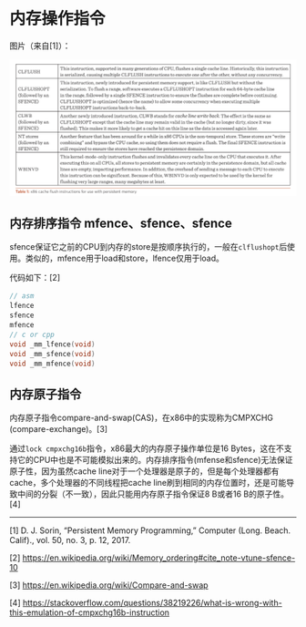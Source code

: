 # 内存操作指令
图片（来自[1]）：

![fig1](prog_018_001.png)

## 内存排序指令 mfence、sfence、sfence

sfence保证它之前的CPU到内存的store是按顺序执行的，一般在`clflushopt`后使用。类似的，mfence用于load和store，lfence仅用于load。

代码如下：[2]
```cpp
// asm
lfence
sfence
mfence
// c or cpp
void _mm_lfence(void)
void _mm_sfence(void)
void _mm_mfence(void)
```

## 内存原子指令

内存原子指令compare-and-swap(CAS)，在x86中的实现称为CMPXCHG (compare-exchange)。[3]

通过`lock cmpxchg16b`指令，x86最大的内存原子操作单位是16 Bytes，这在不支持它的CPU中也是不可能模拟出来的。内存排序指令(mfense和sfence)无法保证原子性，因为虽然cache line对于一个处理器是原子的，但是每个处理器都有cache，多个处理器的不同线程把cache line刷到相同的内存位置时，还是可能导致中间的分裂（不一致），因此只能用内存原子指令保证8 B或者16 B的原子性。[4]

--- 
[1] D. J. Sorin, “Persistent Memory Programming,” Computer (Long. Beach. Calif)., vol. 50, no. 3, p. 12, 2017.

[2] https://en.wikipedia.org/wiki/Memory_ordering#cite_note-vtune-sfence-10

[3] https://en.wikipedia.org/wiki/Compare-and-swap

[4] https://stackoverflow.com/questions/38219226/what-is-wrong-with-this-emulation-of-cmpxchg16b-instruction